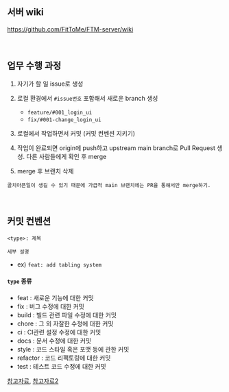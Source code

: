 ## 서버 wiki

https://github.com/FitToMe/FTM-server/wiki

<br>

## 업무 수행 과정

1. 자기가 할 일 issue로 생성

2. 로컬 환경에서 `#issue번호` 포함해서 새로운 branch 생성

   * `feature/#001_login_ui`
   * `fix/#001-change_login_ui`

3. 로컬에서 작업하면서 커밋 (커밋 컨벤션 지키기)

4. 작업이 완료되면 origin에 push하고 upstream main branch로 Pull Request 생성. 다른 사람들에게 확인 후 merge

5. merge 후 브랜치 삭제

```
골치아픈일이 생길 수 있기 때문에 가급적 main 브랜치에는 PR을 통해서만 merge하기.
```

<br>

## 커밋 컨벤션

```
<type>: 제목

세부 설명
```

* ex) `feat: add tabling system`

#### `type` 종류

* feat : 새로운 기능에 대한 커밋
* fix : 버그 수정에 대한 커밋
* build : 빌드 관련 파일 수정에 대한 커밋
* chore : 그 외 자잘한 수정에 대한 커밋
* ci : CI관련 설정 수정에 대한 커밋
* docs : 문서 수정에 대한 커밋
* style : 코드 스타일 혹은 포맷 등에 관한 커밋
* refactor :  코드 리팩토링에 대한 커밋
* test : 테스트 코드 수정에 대한 커밋

[참고자료](https://overcome-the-limits.tistory.com/entry/%ED%98%91%EC%97%85-%ED%98%91%EC%97%85%EC%9D%84-%EC%9C%84%ED%95%9C-%EA%B8%B0%EB%B3%B8%EC%A0%81%EC%9D%B8-git-%EC%BB%A4%EB%B0%8B%EC%BB%A8%EB%B2%A4%EC%85%98-%EC%84%A4%EC%A0%95%ED%95%98%EA%B8%B0), [참고자료2](https://beomseok95.tistory.com/m/328)
